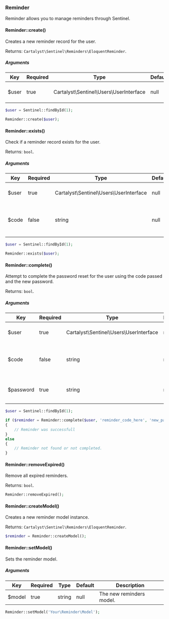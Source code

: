 ### Reminder

Reminder allows you to manage reminders through Sentinel.

#### Reminder::create()

Creates a new reminder record for the user.

Returns: `Cartalyst\Sentinel\Reminders\EloquentReminder`.

##### Arguments

Key   | Required | Type                                   | Default | Description
----- | -------- | -------------------------------------- | ------- | -------------------------
$user | true     | Cartalyst\Sentinel\Users\UserInterface | null    | The Sentinel user object.

```php
$user = Sentinel::findById(1);

Reminder::create($user);
```

#### Reminder::exists()

Check if a reminder record exists for the user.

Returns: `bool`.

##### Arguments

Key   | Required | Type                                   | Default | Description
----- | -------- | -------------------------------------- | ------- | -------------------------
$user | true     | Cartalyst\Sentinel\Users\UserInterface | null    | The Sentinel user object.
$code | false    | string                                 | null    | The code used for identifying the reminder.

```php
$user = Sentinel::findById(1);

Reminder::exists($user);
```

#### Reminder::complete()

Attempt to complete the password reset for the user using the code passed and the new password.

Returns: `bool`.

##### Arguments

Key       | Required | Type                                   | Default | Description
--------- | -------- | -------------------------------------- | ------- | -------------------------
$user     | true     | Cartalyst\Sentinel\Users\UserInterface | null    | The Sentinel user object.
$code     | false    | string                                 | null    | The code used for identifying the reminder.
$password | true     | string                                 | null    | The new password to use for the user.

```php
$user = Sentinel::findById(1);

if ($reminder = Reminder::complete($user, 'reminder_code_here', 'new_password_here'))
{
	// Reminder was successfull
}
else
{
	// Reminder not found or not completed.
}
```

#### Reminder::removeExpired()

Remove all expired reminders.

Returns: `bool`.

```php
Reminder::removeExpired();
```

#### Reminder::createModel()

Creates a new reminder model instance.

Returns: `Cartalyst\Sentinel\Reminders\EloquentReminder`.

```php
$reminder = Reminder::createModel();
```

#### Reminder::setModel()

Sets the reminder model.

##### Arguments

Key    | Required | Type   | Default | Description
------ | -------- | ------ | ------- | -----------------------------------------
$model | true     | string | null    | The new reminders model.

```php
Reminder::setModel('Your\Reminder\Model');
```
